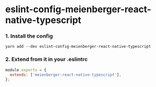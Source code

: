 # eslint-config-meienberger-react-native-typescript

### 1. Install the config
`yarn add --dev eslint-config-meienberger-react-native-typescript`

### 2. Extend from it in your .eslintrc
```js
module.exports = {
  extends: ['meienberger-react-native-typescript'],
};

```
